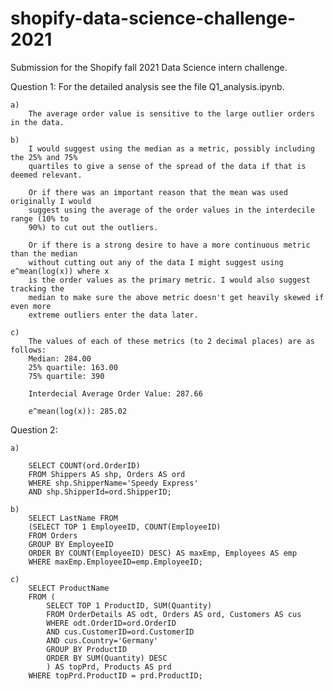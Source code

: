 # shopify-data-science-challenge-2021
Submission for the Shopify fall 2021 Data Science intern challenge.


Question 1:
	For the detailed analysis see the file Q1_analysis.ipynb.
	
	a)
		The average order value is sensitive to the large outlier orders in the data.
		
	b)
		I would suggest using the median as a metric, possibly including the 25% and 75%
		quartiles to give a sense of the spread of the data if that is deemed relevant.
		
		Or if there was an important reason that the mean was used originally I would 
		suggest using the average of the order values in the interdecile range (10% to 
		90%) to cut out the outliers.
		
		Or if there is a strong desire to have a more continuous metric than the median 
		without cutting out any of the data I might suggest using e^mean(log(x)) where x 
		is the order values as the primary metric. I would also suggest tracking the 
		median to make sure the above metric doesn't get heavily skewed if even more 
		extreme outliers enter the data later.
		
	c)
		The values of each of these metrics (to 2 decimal places) are as follows:
		Median: 284.00
		25% quartile: 163.00
		75% quartile: 390
		
		Interdecial Average Order Value: 287.66
		
		e^mean(log(x)): 285.02
		
Question 2:

	a)
	
		SELECT COUNT(ord.OrderID)
		FROM Shippers AS shp, Orders AS ord
		WHERE shp.ShipperName='Speedy Express'
		AND shp.ShipperId=ord.ShipperID;
	
	b)
		SELECT LastName FROM
		(SELECT TOP 1 EmployeeID, COUNT(EmployeeID)
		FROM Orders 
		GROUP BY EmployeeID
		ORDER BY COUNT(EmployeeID) DESC) AS maxEmp, Employees AS emp
		WHERE maxEmp.EmployeeID=emp.EmployeeID;
		
	c)
		SELECT ProductName 
		FROM (
			SELECT TOP 1 ProductID, SUM(Quantity)
			FROM OrderDetails AS odt, Orders AS ord, Customers AS cus
			WHERE odt.OrderID=ord.OrderID 
			AND cus.CustomerID=ord.CustomerID 
			AND cus.Country='Germany'
			GROUP BY ProductID
			ORDER BY SUM(Quantity) DESC
			) AS topPrd, Products AS prd
		WHERE topPrd.ProductID = prd.ProductID;





